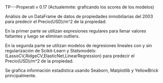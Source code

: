  TP---Properati v 0.17 (Actualemnte: graficando los scores de los modelos)

 Análisis de un DataFrame de datos de propiedades inmobiliarias del 2003 para predecir el Precio(USD)/m^2 de la propiedad.
 
 En la primer parte se utilizan expresiones regulares para llenar valores faltantes y luego se eliminan outliers. 

 En la segunda parte se utilizan modelos de regresiones lineales con y sin regularización de Scikit-Learn y Statsmodels: (LassoCV,RidgeCV,ElasticNet,LinearRegression) para predecir el Precio(USD)/m^2 de la propiedad.
 
 Se grafica información estadística usando Seaborn, Matplotlib y YellowBrick principalmente.

